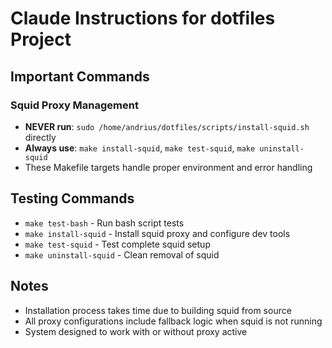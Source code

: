 # Claude Instructions for dotfiles Project

## Important Commands

### Squid Proxy Management
- **NEVER run**: `sudo /home/andrius/dotfiles/scripts/install-squid.sh` directly
- **Always use**: `make install-squid`, `make test-squid`, `make uninstall-squid`
- These Makefile targets handle proper environment and error handling

## Testing Commands
- `make test-bash` - Run bash script tests
- `make install-squid` - Install squid proxy and configure dev tools
- `make test-squid` - Test complete squid setup
- `make uninstall-squid` - Clean removal of squid

## Notes
- Installation process takes time due to building squid from source
- All proxy configurations include fallback logic when squid is not running
- System designed to work with or without proxy active